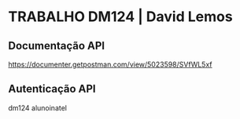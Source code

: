 # TRABALHO DM124 | David Lemos

## Documentação API
https://documenter.getpostman.com/view/5023598/SVfWL5xf

## Autenticação API
dm124
alunoinatel
